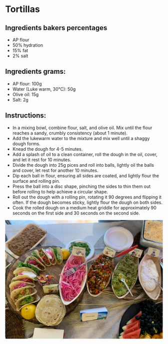 # Tortillas
## Ingredients bakers percentages
* AP flour
* 50% hydration
* 15% fat
* 2% salt

## Ingredients grams:

* AP flour: 100g
* Water (Luke warm, 30°C): 50g
* Olive oil: 15g
* Salt: 2g

## Instructions:

* In a mixing bowl, combine flour, salt, and olive oil. Mix until the flour reaches a sandy, crumbly consistency (about 1 minute).
* Add the lukewarm water to the mixture and mix well until a shaggy dough forms.
* Knead the dough for 4-5 minutes.
* Add a splash of oil to a clean container, roll the dough in the oil, cover, and let it rest for 10 minutes.
* Divide the dough into 25g pices and roll into balls, lightly oil the balls and cover, let rest for another 10 minutes.
* Dip each ball in flour, ensuring all sides are coated, and lightly flour the surface and rolling pin.
* Press the ball into a disc shape, pinching the sides to thin them out before rolling to help achieve a circular shape.
* Roll out the dough with a rolling pin, rotating it 90 degrees and flipping it often. If the dough becomes sticky, lightly flour the dough on both sides.
* Cook the rolled dough on a medium heat griddle for approximately 90 seconds on the first side and 30 seconds on the second side.

![First place winner Tortilas](../images/tortila.jpeg)